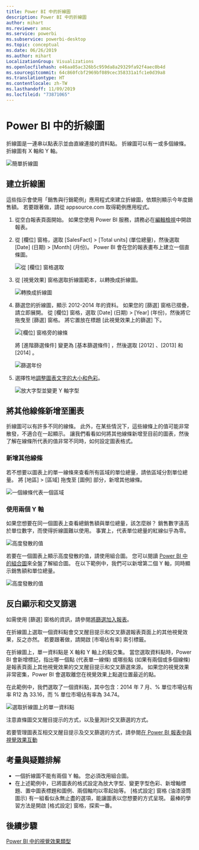 ```yaml
---
title: Power BI 中的折線圖
description: Power BI 中的折線圖
author: mihart
ms.reviewer: amac
ms.service: powerbi
ms.subservice: powerbi-desktop
ms.topic: conceptual
ms.date: 06/26/2019
ms.author: mihart
LocalizationGroup: Visualizations
ms.openlocfilehash: e46aa05ac326b5c959da8a29329fa92f4aec0b4d
ms.sourcegitcommit: 64c860fcbf2969bf089cec358331a1fc1e0d39a8
ms.translationtype: HT
ms.contentlocale: zh-TW
ms.lasthandoff: 11/09/2019
ms.locfileid: "73871065"
---
```

# <a name="line-charts-in-power-bi"></a>Power BI 中的折線圖
折線圖是一連串以點表示並由直線連接的資料點。 折線圖可以有一或多個線條。 折線圖有 X 軸和 Y 軸。 

![簡單折線圖](media/power-bi-line-charts/power-bi-line.png)

## <a name="create-a-line-chart"></a>建立折線圖
這些指示會使用「銷售與行銷範例」應用程式來建立折線圖，依類別顯示今年度銷售額。 若要跟著做，請從 appsource.com 取得範例應用程式。

1. 從空白報表頁面開始。 如果您使用 Power BI 服務，請務必在[編輯檢視](../service-interact-with-a-report-in-editing-view.md)中開啟報表。

2. 從 [欄位] 窗格，選取 [SalesFact]  \> [Total units]  \(單位總量\)，然後選取 [Date]  \(日期\) > [Month]  \(月份\)。  Power BI 會在您的報表畫布上建立一個直條圖。

    ![從 [欄位] 窗格選取](media/power-bi-line-charts/power-bi-step1.png)

4. 從 [視覺效果] 窗格選取折線圖範本，以轉換成折線圖。 

    ![轉換成折線圖](media/power-bi-line-charts/power-bi-convert-to-line.png)
   

4. 篩選您的折線圖，顯示 2012-2014 年的資料。 如果您的 [篩選] 窗格已摺疊，請立即展開。 從 [欄位] 窗格，選取 [Date]  \(日期\) \> [Year]  \(年份\)，然後將它拖曳至 [篩選] 窗格。 將它置放在標題 [此視覺效果上的篩選]  下。 
     
    ![[欄位] 窗格旁的線條](media/power-bi-line-charts/power-bi-year-filter.png)

    將 [進階篩選條件]  變更為 [基本篩選條件]  ，然後選取 [2012]  、[2013]  和 [2014]  。

    ![篩選年份](media/power-bi-line-charts/power-bi-filter-year.png)

6. 選擇性地[調整圖表文字的大小和色彩](power-bi-visualization-customize-title-background-and-legend.md)。 

    ![放大字型並變更 Y 軸字型](media/power-bi-line-charts/power-bi-line-3years.png)

## <a name="add-additional-lines-to-the-chart"></a>將其他線條新增至圖表
折線圖可以有許多不同的線條。 此外，在某些情況下，這些線條上的值可能非常散發，不適合在一起顯示。 讓我們看看如何將其他線條新增至目前的圖表，然後了解在線條所代表的值非常不同時，如何設定圖表格式。 

### <a name="add-additional-lines"></a>新增其他線條
若不想要以圖表上的單一線條來查看所有區域的單位總量，請依區域分割單位總量。 將 [地區]   > [區域]  拖曳至 [圖例] 部分，新增其他線條。

   ![一個線條代表一個區域](media/power-bi-line-charts/power-bi-line-regions.png)


### <a name="use-two-y-axes"></a>使用兩個 Y 軸
如果您想要在同一個圖表上查看總銷售額與單位總量，該怎麼辦？ 銷售數字遠高於單位數字，而使得折線圖難以使用。 事實上，代表單位總量的紅線似乎為零。

   ![高度發散的值](media/power-bi-line-charts/power-bi-diverging.png)

若要在一個圖表上顯示高度發散的值，請使用組合圖。 您可以閱讀 [Power BI 中的組合圖](power-bi-visualization-combo-chart.md)來全盤了解組合圖。 在以下範例中，我們可以新增第二個 Y 軸，同時顯示銷售額和單位總量。 

   ![高度發散的值](media/power-bi-line-charts/power-bi-dual-axes.png)

## <a name="highlighting-and-cross-filtering"></a>反白顯示和交叉篩選
如需使用 [篩選] 窗格的資訊，請參閱[將篩選加入報表](../power-bi-report-add-filter.md)。

在折線圖上選取一個資料點會交叉醒目提示和交叉篩選報表頁面上的其他視覺效果，反之亦然。 若要跟著做，請開啟 [市場佔有率]  索引標籤。  

在折線圖上，單一資料點是 X 軸和 Y 軸上的點交集。 當您選取資料點時，Power BI 會新增標記，指出哪一個點 (代表單一線條) 或哪些點 (如果有兩個或多個線條) 是報表頁面上其他視覺效果的交叉醒目提示和交叉篩選來源。 如果您的視覺效果非常密集，Power BI 會選取離您在視覺效果上點選位置最近的點。

在此範例中，我們選取了一個資料點，其中包含：2014 年 7 月、% 單位市場佔有率 R12 為 33.16，而 % 單位市場佔有率為 34.74。

![選取折線圖上的單一資料點](media/power-bi-line-charts/power-bi-single-select.png)

注意直條圖交叉醒目提示的方式，以及量測計交叉篩選的方式。

若要管理圖表互相交叉醒目提示及交叉篩選的方式，請參閱[在 Power BI 報表中與視覺效果互動](../service-reports-visual-interactions.md)

## <a name="considerations-and-troubleshooting"></a>考量與疑難排解
* 一個折線圖不能有兩個 Y 軸。  您必須改用組合圖。
* 在上述範例中，已將圖表的格式設定為放大字型、變更字型色彩、新增軸標題、置中圖表標題和圖例、兩個軸均以零起始等。 [格式設定] 窗格 (油漆滾筒圖示) 有一組看似永無止盡的選項，能讓圖表以您想要的方式呈現。 最棒的學習方法是開啟 [格式設定] 窗格，探索一番。

## <a name="next-steps"></a>後續步驟

[Power BI 中的視覺效果類型](power-bi-visualization-types-for-reports-and-q-and-a.md)


